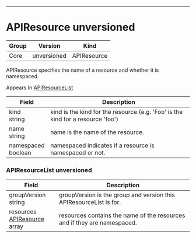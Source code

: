 

-----------
# APIResource unversioned



Group        | Version     | Kind
------------ | ---------- | -----------
Core | unversioned | APIResource







APIResource specifies the name of a resource and whether it is namespaced.

<aside class="notice">
Appears In <a href="#apiresourcelist-unversioned">APIResourceList</a> </aside>

Field        | Description
------------ | -----------
kind <br /> string | kind is the kind for the resource (e.g. 'Foo' is the kind for a resource 'foo')
name <br /> string | name is the name of the resource.
namespaced <br /> boolean | namespaced indicates if a resource is namespaced or not.


### APIResourceList unversioned



Field        | Description
------------ | -----------
groupVersion <br /> string | groupVersion is the group and version this APIResourceList is for.
resources <br /> [APIResource](#apiresource-unversioned) array | resources contains the name of the resources and if they are namespaced.





